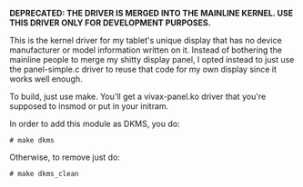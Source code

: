 **DEPRECATED: THE DRIVER IS MERGED INTO THE MAINLINE KERNEL. USE THIS DRIVER ONLY FOR DEVELOPMENT PURPOSES.**

This is the kernel driver for my tablet's unique display that has no device manufacturer or model information written on it.
Instead of bothering the mainline people to merge my shitty display panel, I opted instead to just use the panel-simple.c driver
to reuse that code for my own display since it works well enough.

To build, just use make. You'll get a vivax-panel.ko driver that you're supposed to insmod or put in your initram.

In order to add this module as DKMS, you do:

```
# make dkms
```

Otherwise, to remove just do:

```
# make dkms_clean
```

